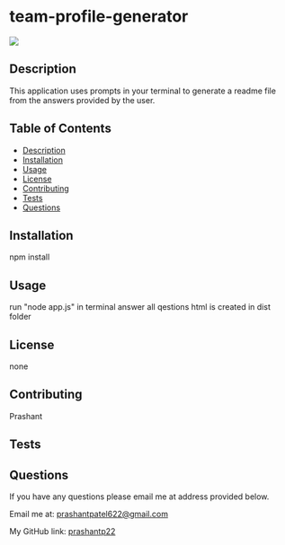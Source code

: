 # team-profile-generator

<img src="https://img.shields.io/badge/license-MIT-blue"/>
    
  ## Description
  This application uses prompts in your terminal to generate a readme file from the answers provided by the user.
    
  ## Table of Contents
  - [Description](#description)
  - [Installation](#installation)
  - [Usage](#usage)
  - [License](#license)
  - [Contributing](#contributing)
  - [Tests](#tests)
  - [Questions](#questions)
    
  ## Installation
  npm install

  ## Usage
  run "node app.js" in terminal
  answer all qestions
  html is created in dist folder
    
  ## License
  none

  ## Contributing
  Prashant

  ## Tests
 
    
  ## Questions
  If you have any questions please email me at address provided below.
    
  Email me at: [prashantpatel622@gmail.com](prashantpatel622@gmail.com)

  My GitHub link: [prashantp22](https://github.com/prashantp22)